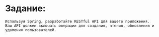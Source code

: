 # Задание: 
    Используя Spring, разработайте RESTful API для вашего приложения. 
    Ваш API должен включать операции для создания, чтения, обновления и удаления пользователей.